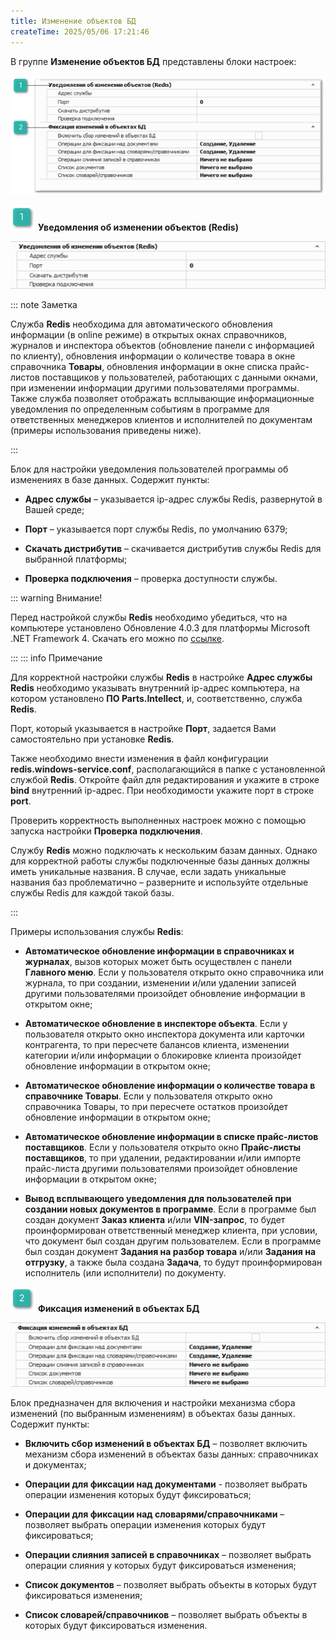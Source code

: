 ```yaml
---
title: Изменение объектов БД
createTime: 2025/05/06 17:21:46
---
```

В группе **Изменение объектов БД**  представлены блоки настроек:

![](../../../../assets/specification/image334.png)

![](../../../../assets/specification/image006.png) **Уведомления об изменении объектов (Redis)**

![](../../../../assets/specification/image335.png)

::: note Заметка

Служба **Redis** необходима для автоматического обновления информации (в online режиме) в открытых окнах справочников, журналов и инспектора объектов (обновление панели с информацией по клиенту), обновления информации о количестве товара в окне справочника **Товары**, обновления информации в окне списка прайс-листов поставщиков у пользователей, работающих с данными окнами, при изменении информации другими пользователями программы. Также служба позволяет отображать всплывающие информационные уведомления по определенным событиям в программе для ответственных менеджеров клиентов и исполнителей по документам (примеры использования приведены ниже).

:::

Блок для настройки уведомления пользователей программы об изменениях в базе данных. Содержит пункты:

- **Адрес службы** – указывается ip-адрес службы Redis, развернутой в Вашей среде;

- **Порт** – указывается порт службы Redis, по умолчанию 6379;

- **Скачать дистрибутив** – скачивается дистрибутив службы Redis для выбранной платформы;

- **Проверка подключения** – проверка доступности службы.

::: warning Внимание!

Перед настройкой службы **Redis** необходимо убедиться, что на компьютере установлено Обновление 4.0.3 для платформы Microsoft .NET Framework 4. Скачать его можно по [ссылке](https://www.microsoft.com/ru-RU/download/details.aspx?id=17851).

:::
::: info Примечание

Для корректной настройки службы **Redis** в настройке **Адрес службы Redis** необходимо указывать внутренний ip-адрес компьютера, на котором установлено **ПО Parts.Intellect**, и, соответственно, служба **Redis**.

Порт, который указывается в настройке **Порт**, задается Вами самостоятельно при установке **Redis**.

Также необходимо внести изменения в файл конфигурации **redis.windows-service.conf**, располагающийся в папке с установленной службой **Redis**. Откройте файл для редактирования и укажите в строке **bind** внутренний ip-адрес. При необходимости укажите порт в строке **port**.

Проверить корректность выполненных настроек можно с помощью запуска настройки **Проверка подключения**.

Службу **Redis** можно подключать к нескольким базам данных. Однако для корректной работы службы подключенные базы данных должны иметь уникальные названия. В случае, если задать уникальные названия баз проблематично – разверните и используйте отдельные службы Redis для каждой такой базы.

:::

Примеры использования службы **Redis**:

- **Автоматическое обновление информации в справочниках и журналах**, вызов которых может быть осуществлен с панели **Главного меню**. Если у пользователя открыто окно справочника или журнала, то при создании, изменении и/или удалении записей другими пользователями произойдет обновление информации в открытом окне;

- **Автоматическое обновление в инспекторе объекта**. Если у пользователя открыто окно инспектора документа или карточки контрагента, то при пересчете балансов клиента, изменении категории и/или информации о блокировке клиента произойдет обновление информации в открытом окне;

- **Автоматическое обновление информации о количестве товара в справочнике Товары**. Если у пользователя открыто окно справочника Товары, то при пересчете остатков произойдет обновление информации в открытом окне;

- **Автоматическое обновление информации в списке прайс-листов поставщиков**. Если у пользователя открыто окно **Прайс-листы поставщиков**, то при удалении, редактировании и/или импорте прайс-листа другими пользователями произойдет обновление информации в открытом окне;

- **Вывод всплывающего уведомления для пользователей при создании новых документов в программе**. Если в программе был создан документ **Заказ клиента** и/или **VIN-запрос**, то будет проинформирован ответственный менеджер клиента, при условии, что документ был создан другим пользователем. Если в программе был создан документ **Задания на разбор товара** и/или **Задания на отгрузку**, а также была создана **Задача**, то будут проинформирован исполнитель (или исполнители) по документу.

![](../../../../assets/specification/image008.png) **Фиксация изменений в объектах БД**

![](../../../../assets/specification/image336.png)

Блок предназначен для включения и настройки механизма сбора изменений (по выбранным изменениям) в объектах базы данных. Содержит пункты:

- **Включить сбор изменений в объектах БД** – позволяет включить механизм сбора изменений в объектах базы данных: справочниках и документах;

- **Операции для фиксации над документами** -  позволяет выбрать операции изменения которых будут фиксироваться;

- **Операции для фиксации над словарями/справочниками** – позволяет выбрать операции изменения которых будут фиксироваться;

- **Операции слияния записей в справочниках** – позволяет выбрать операции слияния у которых будут фиксироваться изменения;

- **Список документов**  – позволяет выбрать объекты в которых будут фиксироваться изменения;

- **Список словарей/справочников** – позволяет выбрать объекты в которых будут фиксироваться изменения.

